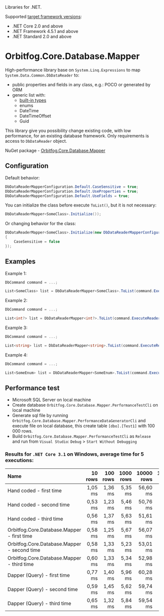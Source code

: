 Libraries for .NET.

Supported [target framework versions](https://docs.microsoft.com/en-us/dotnet/standard/frameworks):
* .NET Core 2.0 and above
* .NET Framework 4.5.1 and above
* .NET Standard 2.0 and above

# Orbitfog.Core.Database.Mapper

High-performance library base on `System.Linq.Expressions` to map `System.Data.Common.DbDataReader` to:
* public properties and fields in any class, e.g.: POCO or generated by ORM
* generic list with:
    * [built-in types](https://docs.microsoft.com/en-us/dotnet/csharp/language-reference/builtin-types/built-in-types)
    * enums
    * DateTime
    * DateTimeOffset
    * Guid

This library give you possibility change existing code, with low performance, for an existing database framework. Only requirements is access to `DbDataReader` object.

NuGet package - [Orbitfog.Core.Database.Mapper](https://www.nuget.org/packages/Orbitfog.Core.Database.Mapper)

## Configuration

Default behavior:
```cs
DbDataReaderMapperConfiguration.Default.CaseSensitive = true;
DbDataReaderMapperConfiguration.Default.UseProperties = true;
DbDataReaderMapperConfiguration.Default.UseFields = true;
```

You can initialize the class before execute `ToList()`, but it is not necessary:
```cs
DbDataReaderMapper<SomeClass>.Initialize());
```

Or changing behavior for the class:
```cs
DbDataReaderMapper<SomeClass>.Initialize(new DbDataReaderMapperConfiguration()
{
    CaseSensitive = false
});
```


## Examples

Example 1:
```cs
DbCommand command = ...;
```
```cs
List<SomeClass> list = DbDataReaderMapper<SomeClass>.ToList(command.ExecuteReader());
```

Example 2:
```cs
DbCommand command = ...;
```
```cs
List<int?> list = DbDataReaderMapper<int?>.ToList(command.ExecuteReader());
```

Example 3:
```cs
DbCommand command = ...;
```
```cs
List<string> list = DbDataReaderMapper<string>.ToList(command.ExecuteReader());
```

Example 4:
```cs
DbCommand command = ...;
```
```cs
List<SomeEnum> list = DbDataReaderMapper<SomeEnum>.ToList(command.ExecuteReader());
```

## Performance test

* Microsoft SQL Server on local machine
* Create database `Orbitfog.Core.Database.Mapper.PerformanceTestCli` on local machine
* Generate sql file by running `Orbitfog.Core.Database.Mapper.PerformanceDataGeneratorCli` and execute file on local database, this create table `[dbo].[Test1]` with 100 000 rows.
* Build `Orbitfog.Core.Database.Mapper.PerformanceTestCli` as `Release` and run from `Visual Studio`: `Debug` > `Start Without Debugging`

### Results for `.NET Core 3.1` on Windows, average time for 5 executions:

| Name | 10 rows | 100 rows | 1000 rows | 10000 rows | 100000 rows |
|:----|----:|----:|----:|----:|----:|
| Hand coded - first time | 1,05 ms | 1,36 ms | 5,35 ms  | 56,60 ms | 559,28 ms |
| Hand coded - second time | 0,53 ms | 1,23 ms | 5,46 ms  | 50,76 ms | 573,83 ms |
| Hand coded - third time | 0,56 ms | 1,37 ms | 5,63 ms  | 51,61 ms | 567,64 ms |
| Orbitfog.Core.Database.Mapper - first time | 0,58 ms | 1,25 ms | 5,67 ms  | 56,07 ms | 576,55 ms |
| Orbitfog.Core.Database.Mapper - second time | 0,58 ms | 1,33 ms | 5,23 ms  | 53,01 ms | 588,47 ms |
| Orbitfog.Core.Database.Mapper - third time | 0,60 ms | 1,33 ms | 5,34 ms  | 52,98 ms | 570,83 ms |
| Dapper (Query<T>) - first time | 0,77 ms | 1,40 ms | 5,96 ms  | 60,28 ms | 664,88 ms |
| Dapper (Query<T>) - second time | 0,59 ms | 1,45 ms | 5,62 ms  | 59,74 ms | 667,55 ms |
| Dapper (Query<T>) - third time | 0,65 ms | 1,32 ms | 5,84 ms  | 59,54 ms | 660,10 ms |
